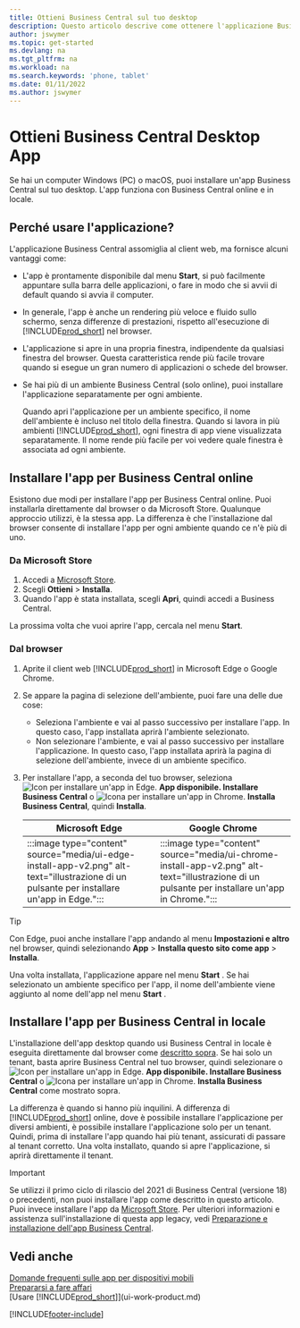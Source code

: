 ```yaml
---
title: Ottieni Business Central sul tuo desktop
description: Questo articolo descrive come ottenere l'applicazione Business Central su un desktop Windows o MACiOS.
author: jswymer
ms.topic: get-started
ms.devlang: na
ms.tgt_pltfrm: na
ms.workload: na
ms.search.keywords: 'phone, tablet'
ms.date: 01/11/2022
ms.author: jswymer
---
```

# <a name="get-business-central-desktop-app"></a>Ottieni Business Central Desktop App

Se hai un computer Windows (PC) o macOS, puoi installare un'app Business Central sul tuo desktop. L'app funziona con Business Central online e in locale.

## <a name="why-use-the-app"></a>Perché usare l'applicazione?

L'applicazione Business Central assomiglia al client web, ma fornisce alcuni vantaggi come:

- L'app è prontamente disponibile dal menu **Start**, si può facilmente appuntare sulla barra delle applicazioni, o fare in modo che si avvii di default quando si avvia il computer.
- In generale, l'app è anche un rendering più veloce e fluido sullo schermo, senza differenze di prestazioni, rispetto all'esecuzione di [!INCLUDE[prod_short](includes/prod_short.md)] nel browser.
- L'applicazione si apre in una propria finestra, indipendente da qualsiasi finestra del browser. Questa caratteristica rende più facile trovare quando si esegue un gran numero di applicazioni o schede del browser.
- Se hai più di un ambiente Business Central (solo online), puoi installare l'applicazione separatamente per ogni ambiente.

     Quando apri l'applicazione per un ambiente specifico, il nome dell'ambiente è incluso nel titolo della finestra. Quando si lavora in più ambienti [!INCLUDE[prod_short](includes/prod_short.md)], ogni finestra di app viene visualizzata separatamente. Il nome rende più facile per voi vedere quale finestra è associata ad ogni ambiente.

## <a name="install-the-app-for-business-central-online"></a>Installare l'app per Business Central online

Esistono due modi per installare l'app per Business Central online. Puoi installarla direttamente dal browser o da Microsoft Store. Qualunque approccio utilizzi, è la stessa app. La differenza è che l'installazione dal browser consente di installare l'app per ogni ambiente quando ce n'è più di uno.

### <a name="from-microsoft-store"></a>Da Microsoft Store

1. Accedi a [Microsoft Store](https://go.microsoft.com/fwlink/?linkid=2182870).
2. Scegli **Ottieni** > **Installa**. 
3. Quando l'app è stata installata, scegli **Apri**, quindi accedi a Business Central.

La prossima volta che vuoi aprire l'app, cercala nel menu **Start**.

### <a name="from-the-browser"></a>Dal browser

1. Aprite il client web [!INCLUDE[prod_short](includes/prod_short.md)] in Microsoft Edge o Google Chrome.

2. Se appare la pagina di selezione dell'ambiente, puoi fare una delle due cose:

   - Seleziona l'ambiente e vai al passo successivo per installare l'app. In questo caso, l'app installata aprirà l'ambiente selezionato.
   - Non selezionare l'ambiente, e vai al passo successivo per installare l'applicazione. In questo caso, l'app installata aprirà la pagina di selezione dell'ambiente, invece di un ambiente specifico.

3. Per installare l'app, a seconda del tuo browser, seleziona ![Icon per installare un'app in Edge.](media/ui-edge-install-app-icon.png) **App disponibile. Installare Business Central** o ![Icona per installare un'app in Chrome.](media/ui-chrome-install-app-icon.png) **Installa Business Central**, quindi **Installa**.

   | Microsoft Edge | Google Chrome |
   |--|--|
   | :::image type="content" source="media/ui-edge-install-app-v2.png" alt-text="illustrazione di un pulsante per installare un'app in Edge."::: | :::image type="content" source="media/ui-chrome-install-app-v2.png" alt-text="illustrazione di un pulsante per installare un'app in Chrome."::: |

  > [!TIP]
  > Con Edge, puoi anche installare l'app andando al menu **Impostazioni e altro** nel browser, quindi selezionando **App** > **Installa questo sito come app** > **Installa**.

Una volta installata, l'applicazione appare nel menu **Start** . Se hai selezionato un ambiente specifico per l'app, il nome dell'ambiente viene aggiunto al nome dell'app nel menu **Start** .

## <a name="install-the-app-for-business-central-on-premises"></a>Installare l'app per Business Central in locale

L'installazione dell'app desktop quando usi Business Central in locale è eseguita direttamente dal browser come [descritto sopra](#from-the-browser). Se hai solo un tenant, basta aprire Business Central nel tuo browser, quindi selezionare o ![Icon per installare un'app in Edge.](media/ui-edge-install-app-icon.png) **App disponibile. Installare Business Central** o ![Icona per installare un'app in Chrome.](media/ui-chrome-install-app-icon.png) **Installa Business Central** come mostrato sopra.

La differenza è quando si hanno più inquilini. A differenza di [!INCLUDE[prod_short](includes/prod_short.md)] online, dove è possibile installare l'applicazione per diversi ambienti, è possibile installare l'applicazione solo per un tenant. Quindi, prima di installare l'app quando hai più tenant, assicurati di passare al tenant corretto. Una volta installato, quando si apre l'applicazione, si aprirà direttamente il tenant.

> [!IMPORTANT]
> Se utilizzi il primo ciclo di rilascio del 2021 di Business Central (versione 18) o precedenti, non puoi installare l'app come descritto in questo articolo. Puoi invece installare l'app da [Microsoft Store](https://go.microsoft.com/fwlink/?LinkId=734848). Per ulteriori informazioni e assistenza sull'installazione di questa app legacy, vedi [Preparazione e installazione dell'app Business Central](/dynamics365/business-central/dev-itpro/deployment/install-business-central-app).

## <a name="see-also"></a>Vedi anche

[Domande frequenti sulle app per dispositivi mobili](ui-mobile-faq.yml)  
[Prepararsi a fare affari](ui-get-ready-business.md)  
[Usare [!INCLUDE[prod_short](includes/prod_short.md)]](ui-work-product.md)  


[!INCLUDE[footer-include](includes/footer-banner.md)]
